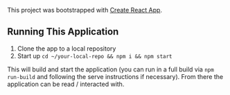 This project was bootstrapped with [Create React App](https://github.com/facebook/create-react-app).

## Running This Application

1. Clone the app to a local repository
2. Start up `cd ~/your-local-repo && npm i && npm start`

This will build and start the application (you can run in a full build via `npm run-build` and following the serve instructions if necessary). From there the application can be read / interacted with.
